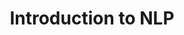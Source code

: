 ---
layout: page
title: "Introduction to NLP"
description: 
importance: 3
category: Presentation
---